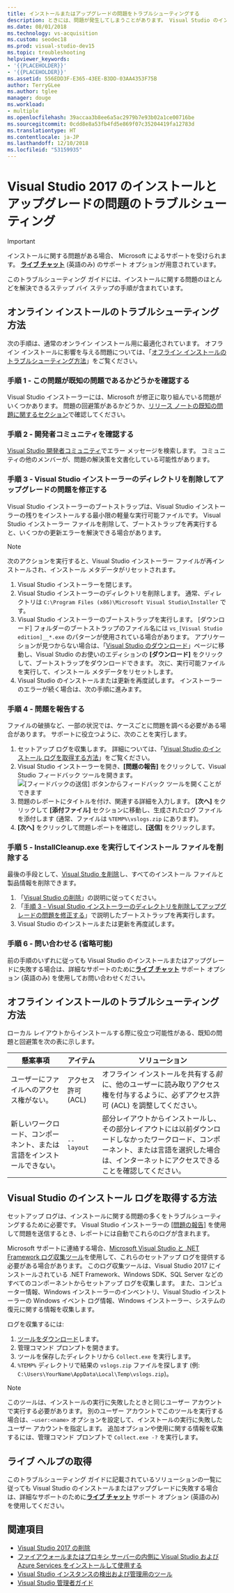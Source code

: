 ```yaml
---
title: インストールまたはアップグレードの問題をトラブルシューティングする
description: ときには、問題が発生してしまうことがあります。 Visual Studio のインストールまたはアップグレードが失敗した場合、このページが役に立ちます。
ms.date: 08/01/2018
ms.technology: vs-acquisition
ms.custom: seodec18
ms.prod: visual-studio-dev15
ms.topic: troubleshooting
helpviewer_keywords:
- '{{PLACEHOLDER}}'
- '{{PLACEHOLDER}}'
ms.assetid: 556EDD3F-E365-43EE-B3DD-03AA4353F75B
author: TerryGLee
ms.author: tglee
manager: douge
ms.workload:
- multiple
ms.openlocfilehash: 39accaa3b8ee6a5ac2979b7e93b02a1ce00716be
ms.sourcegitcommit: 0cdd8e8a53fb4fd5e869f07c35204419fa12783d
ms.translationtype: HT
ms.contentlocale: ja-JP
ms.lasthandoff: 12/10/2018
ms.locfileid: "53159935"
---
```

# <a name="troubleshoot-visual-studio-2017-installation-and-upgrade-issues"></a>Visual Studio 2017 のインストールとアップグレードの問題のトラブルシューティング

> [!IMPORTANT]
> インストールに関する問題がある場合、 Microsoft によるサポートを受けられます。 [**ライブ チャット**](https://visualstudio.microsoft.com/vs/support/#talktous) (英語のみ) のサポート オプションが用意されています。

このトラブルシューティング ガイドには、インストールに関する問題のほとんどを解決できるステップ バイ ステップの手順が含まれています。

## <a name="how-to-troubleshoot-an-online-installation"></a>オンライン インストールのトラブルシューティング方法

次の手順は、通常のオンライン インストール用に最適化されています。 オフライン インストールに影響を与える問題については、「[オフライン インストールのトラブルシューティング方法](#how-to-troubleshoot-an-offline-installation)」をご覧ください。

### <a name="step-1---check-whether-this-problem-is-a-known-issue"></a>手順 1 - この問題が既知の問題であるかどうかを確認する

Visual Studio インストーラーには、Microsoft が修正に取り組んでいる問題がいくつかあります。 問題の回避策があるかどうか、[リリース ノートの既知の問題に関するセクション](/visualstudio/releasenotes/vs2017-relnotes#-known-issues)で確認してください。

### <a name="step-2---check-with-the-developer-community"></a>手順 2 - 開発者コミュニティを確認する

[Visual Studio 開発者コミュニティ](https://developercommunity.visualstudio.com/spaces/8/index.html)でエラー メッセージを検索します。 コミュニティの他のメンバーが、問題の解決策を文書化している可能性があります。

### <a name="step-3---delete-the-visual-studio-installer-directory-to-fix-upgrade-problems"></a>手順 3 - Visual Studio インストーラーのディレクトリを削除してアップグレードの問題を修正する

Visual Studio インストーラーのブートストラップは、Visual Studio インストーラーの残りをインストールする最小限の軽量な実行可能ファイルです。 Visual Studio インストーラー ファイルを削除して、ブートストラップを再実行すると、いくつかの更新エラーを解決できる場合があります。

> [!NOTE]
> 次のアクションを実行すると、Visual Studio インストーラー ファイルが再インストールされ、インストール メタデータがリセットされます。

1. Visual Studio インストーラーを閉じます。
2. Visual Studio インストーラーのディレクトリを削除します。 通常、ディレクトリは `C:\Program Files (x86)\Microsoft Visual Studio\Installer` です。
3. Visual Studio インストーラーのブートストラップを実行します。 [ダウンロード] フォルダーのブートストラップのファイル名には `vs_[Visual Studio edition]__*.exe` のパターンが使用されている場合があります。 アプリケーションが見つからない場合は、「[Visual Studio のダウンロード](https://visualstudio.microsoft.com/downloads/)」ページに移動し、Visual Studio のお使いのエディションの **[ダウンロード]** をクリックして、ブートストラップをダウンロードできます。 次に、実行可能ファイルを実行して、インストール メタデータをリセットします。
4. Visual Studio のインストールまたは更新を再度試します。 インストーラーのエラーが続く場合は、次の手順に進みます。

### <a name="step-4---report-a-problem"></a>手順 4 - 問題を報告する

ファイルの破損など、一部の状況では、ケースごとに問題を調べる必要がある場合があります。 サポートに役立つように、次のことを実行します。

1. セットアップ ログを収集します。 詳細については、「[Visual Studio のインストール ログを取得する方法](#how-to-get-visual-studio-installation-logs)」をご覧ください。
2. Visual Studio インストーラーを開き、**[問題の報告]** をクリックして、Visual Studio フィードバック ツールを開きます。
![[フィードバックの送信] ボタンからフィードバック ツールを開くことができます](media/report-a-problem.png)
3. 問題のレポートにタイトルを付け、関連する詳細を入力します。 **[次へ]** をクリックして **[添付ファイル]** セクションに移動し、生成されたログ ファイルを添付します (通常、ファイルは `%TEMP%\vslogs.zip` にあります)。
4. **[次へ]** をクリックして問題レポートを確認し、**[送信]** をクリックします。

### <a name="step-5---run-installcleanupexe-to-remove-installation-files"></a>手順 5 - InstallCleanup.exe を実行してインストール ファイルを削除する

最後の手段として、[Visual Studio を削除](remove-visual-studio.md)し、すべてのインストール ファイルと製品情報を削除できます。

1. 「[Visual Studio の削除](remove-visual-studio.md)」の説明に従ってください。
2. 「[手順 3 - Visual Studio インストーラーのディレクトリを削除してアップグレードの問題を修正する](#step-3---delete-the-visual-studio-installer-directory-to-fix-upgrade-problems)」で説明したブートストラップを再実行します。
3. Visual Studio のインストールまたは更新を再度試します。

### <a name="step-6---contact-us-optional"></a>手順 6 - 問い合わせる (省略可能)

前の手順のいずれに従っても Visual Studio のインストールまたはアップグレードに失敗する場合は、詳細なサポートのために[**ライブ チャット**](https://visualstudio.microsoft.com/vs/support/#talktous) サポート オプション (英語のみ) を使用してお問い合わせください。

## <a name="how-to-troubleshoot-an-offline-installation"></a>オフライン インストールのトラブルシューティング方法

ローカル レイアウトからインストールする際に役立つ可能性がある、既知の問題と回避策を次の表に示します。

| 懸案事項       | アイテム                   | ソリューション |
| ----------- | ---------------------- | -------- |
| ユーザーにファイルへのアクセス権がない。 | アクセス許可 (ACL) | オフライン インストールを共有する*前*に、他のユーザーに読み取りアクセス権を付与するように、必ずアクセス許可 (ACL) を調整してください。 |
| 新しいワークロード、コンポーネント、または言語をインストールできない。  | `--layout`  | 部分レイアウトからインストールし、その部分レイアウトには以前ダウンロードしなかったワークロード、コンポーネント、または言語を選択した場合は、インターネットにアクセスできることを確認してください。 |

## <a name="how-to-get-visual-studio-installation-logs"></a>Visual Studio のインストール ログを取得する方法

セットアップ ログは、インストールに関する問題の多くをトラブルシューティングするために必要です。 Visual Studio インストーラーの [[問題の報告]](../ide/how-to-report-a-problem-with-visual-studio-2017.md) を使用して問題を送信するとき、レポートには自動でこれらのログが含まれます。

Microsoft サポートに連絡する場合、[Microsoft Visual Studio と .NET Framework ログ収集ツール](https://aka.ms/vscollect)を使用して、これらのセットアップ ログを提供する必要がある場合があります。 このログ収集ツールは、Visual Studio 2017 にインストールされている .NET Framework、Windows SDK、SQL Server などのすべてのコンポーネントからセットアップ ログを収集します。 また、コンピューター情報、Windows インストーラーのインベントリ、Visual Studio インストーラーの Windows イベント ログ情報、Windows インストーラー、システムの復元に関する情報を収集します。

ログを収集するには:

1. [ツールをダウンロード](https://aka.ms/vscollect)します。
2. 管理コマンド プロンプトを開きます。
3. ツールを保存したディレクトリから `Collect.exe` を実行します。
4. `%TEMP%` ディレクトリで結果の `vslogs.zip` ファイルを探します (例: `C:\Users\YourName\AppData\Local\Temp\vslogs.zip`)。

> [!NOTE]
> このツールは、インストールの実行に失敗したときと同じユーザー アカウントで実行する必要があります。 別のユーザー アカウントでこのツールを実行する場合は、`–user:<name>` オプションを設定して、インストールの実行に失敗したユーザー アカウントを指定します。 追加オプションや使用に関する情報を収集するには、管理コマンド プロンプトで `Collect.exe -?` を実行します。

## <a name="get-live-help"></a>ライブ ヘルプの取得

このトラブルシューティング ガイドに記載されているソリューションの一覧に従っても Visual Studio のインストールまたはアップグレードに失敗する場合は、詳細なサポートのために[**ライブ チャット**](https://visualstudio.microsoft.com/vs/support/#talktous) サポート オプション (英語のみ) を使用してください。

## <a name="see-also"></a>関連項目

* [Visual Studio 2017 の削除](remove-visual-studio.md)
* [ファイアウォールまたはプロキシ サーバーの内側に Visual Studio および Azure Services をインストールして使用する](install-and-use-visual-studio-behind-a-firewall-or-proxy-server.md)
* [Visual Studio インスタンスの検出および管理用のツール](tools-for-managing-visual-studio-instances.md)
* [Visual Studio 管理者ガイド](visual-studio-administrator-guide.md)
